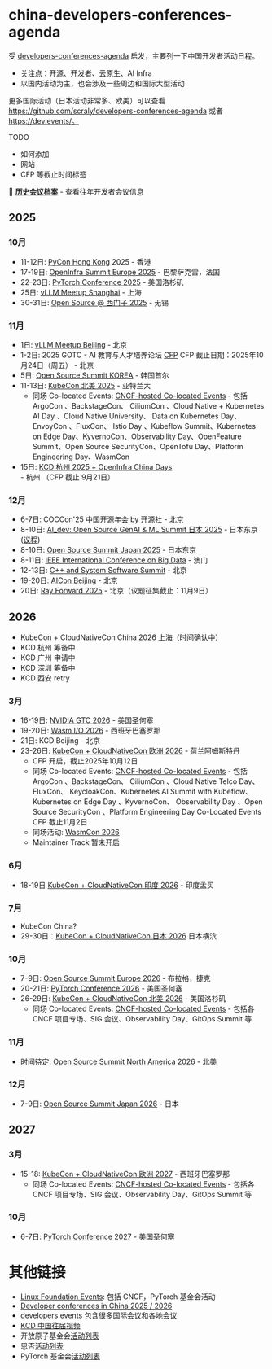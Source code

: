 # china-developers-conferences-agenda
受 [developers-conferences-agenda](https://github.com/scraly/developers-conferences-agenda) 启发，主要列一下中国开发者活动日程。
- 关注点：开源、开发者、云原生、AI Infra
- 以国内活动为主，也会涉及一些周边和国际大型活动

更多国际活动（日本活动非常多、欧美）可以查看 https://github.com/scraly/developers-conferences-agenda 或者 https://dev.events/。

TODO
- 如何添加
- 网站
- CFP 等截止时间标签

📁 **[历史会议档案](./archived/README.md)** - 查看往年开发者会议信息


## 2025

### 10月

* 11-12日: [PyCon Hong Kong](https://pycon.hk/) 2025 - 香港
* 17-19日: [OpenInfra Summit Europe 2025](https://openinfra.dev/summit/) - 巴黎萨克雷，法国
* 22-23日: [PyTorch Conference 2025](https://events.linuxfoundation.org/pytorch-conference-2025/) - 美国洛杉矶
* 25日: [vLLM Meetup Shanghai](https://mp.weixin.qq.com/s/__xb4OyOsImz-9eAVrdlcg) - 上海
* 30-31日: [Open Source @ 西门子 2025](https://opensource.siemens.com/events/2025cn/) - 无锡

### 11月

* 1日: [vLLM Meetup Beijing](https://mp.weixin.qq.com/s/Kn3WerdAhH6XKLI5DQA2jg) - 北京
* 1-2日: 2025 GOTC - AI 教育与人才培养论坛 [CFP](https://mp.weixin.qq.com/s/NWRgTQQZWRw-CkLmwZmVvg) CFP 截止日期：2025年10月24日（周五） - 北京
* 5日: [Open Source Summit KOREA](https://dev.events/conferences/open-source-summit-korea-mblrmtqm) - 韩国首尔
* 11-13日: [KubeCon 北美 2025](https://kccncna2025.sched.com/) - 亚特兰大
  * 同场 Co-located Events: [CNCF-hosted Co-located Events](https://events.linuxfoundation.org/kubecon-cloudnativecon-north-america/co-located-events/cncf-hosted-co-located-events-overview/) - 包括 ArgoCon 、BackstageCon、 CiliumCon 、Cloud Native + Kubernetes AI Day 、Cloud Native University、 Data on Kubernetes Day、 EnvoyCon 、FluxCon、 Istio Day 、Kubeflow Summit、Kubernetes on Edge Day、KyvernoCon、Observability Day、OpenFeature Summit、Open Source SecurityCon、OpenTofu Day、Platform Engineering Day、WasmCon
* 15日: [KCD 杭州 2025 + OpenInfra China Days](https://sessionize.com/kcd-hangzhou-and-oicd-2025/) - 杭州 （CFP 截止 9月21日）

### 12月

* 6-7日: COCCon'25 中国开源年会 by 开源社 - 北京
* 8-10日: [AI_dev: Open Source GenAI & ML Summit 日本 2025](https://events.linuxfoundation.org/ai-dev-japan-2025/)  - 日本东京 ([议程](https://ossjapan2025.sched.com/list/simple?iframe=no))
* 8-10日: [Open Source Summit Japan 2025](https://events.linuxfoundation.org/open-source-summit-japan-2025/) - 日本东京
* 8-11日: [IEEE International Conference on Big Data](https://dev.events/conferences/ieee-international-conference-on-big-data-3ys9dfyg) - 澳门
* 12-13日: [C++ and System Software Summit](https://dev.events/conferences/c-and-system-software-summit-inoahwoe) - 北京
* 19-20日: [AICon Beijing](https://aicon.infoq.cn/202512/beijing) - 北京
* 20日: [Ray Forward 2025](https://mp.weixin.qq.com/s/598ilLInApANHvAvfMxuWA) - 北京（议题征集截止：11月9日）

## 2026

 - KubeCon + CloudNativeCon China 2026 上海（时间确认中）
 - KCD 杭州 筹备中
 - KCD 广州 申请中
 - KCD 深圳 筹备中
 - KCD 西安 retry

### 3月

* 16-19日: [NVIDIA GTC 2026](https://www.nvidia.com/gtc/) - 美国圣何塞
* 19-20日: [Wasm I/O 2026](https://wasm.io/) - 西班牙巴塞罗那
* 21日: KCD Beijing - 北京
* 23-26日: [KubeCon + CloudNativeCon 欧洲 2026](https://events.linuxfoundation.org/kubecon-cloudnativecon-europe-2026/) - 荷兰阿姆斯特丹
  * CFP 开启，截止2025年10月12日
  * 同场 Co-located Events: [CNCF-hosted Co-located Events](https://events.linuxfoundation.org/kubecon-cloudnativecon-europe/co-located-events/cncf-hosted-co-located-events-overview/) - 包括ArgoCon 、BackstageCon、 CiliumCon 、Cloud Native Telco Day、 FluxCon、 KeycloakCon、Kubernetes AI Summit with Kubeflow、 Kubernetes on Edge Day 、KyvernoCon、 Observability Day 、Open Source SecurityCon 、Platform Engineering Day Co-Located Events CFP 截止11月2日
  * 同场活动: [WasmCon 2026](https://events.linuxfoundation.org/kubecon-cloudnativecon-europe/co-located-events/wasmcon/)
  * Maintainer Track 暂未开启

### 6月

* 18-19日 [KubeCon + CloudNativeCon 印度 2026](https://events.linuxfoundation.org/kubecon-cloudnativecon-india-2026/) - 印度孟买

### 7月

* KubeCon China?
* 29-30日：[KubeCon + CloudNativeCon 日本 2026](https://events.linuxfoundation.org/kubecon-cloudnativecon-japan-2026/) 日本横滨

### 10月

* 7-9日: [Open Source Summit Europe 2026](https://events.linuxfoundation.org/open-source-summit-europe-2026/) - 布拉格，捷克
* 20-21日: [PyTorch Conference 2026](https://events.linuxfoundation.org/pytorch-conference-2026/) - 美国圣何塞
* 26-29日: [KubeCon + CloudNativeCon 北美 2026](https://events.linuxfoundation.org/kubecon-cloudnativecon-north-america-2026/) - 美国洛杉矶
  * 同场 Co-located Events: [CNCF-hosted Co-located Events](https://events.linuxfoundation.org/kubecon-cloudnativecon-north-america-2026/co-located-events/) - 包括各 CNCF 项目专场、SIG 会议、Observability Day、GitOps Summit 等

### 11月

* 时间待定: [Open Source Summit North America 2026](https://events.linuxfoundation.org/open-source-summit-north-america/) - 北美

### 12月

* 7-9日: [Open Source Summit Japan 2026](https://events.linuxfoundation.org/open-source-summit-japan-2026/) - 日本

## 2027

### 3月

* 15-18: [KubeCon + CloudNativeCon 欧洲 2027](https://events.linuxfoundation.org/kubecon-cloudnativecon-europe-2027/) - 西班牙巴塞罗那
  * 同场 Co-located Events: [CNCF-hosted Co-located Events](https://events.linuxfoundation.org/kubecon-cloudnativecon-europe-2027/co-located-events/) - 包括各 CNCF 项目专场、SIG 会议、Observability Day、GitOps Summit 等

### 10月

* 6-7日: [PyTorch Conference 2027](https://events.linuxfoundation.org/pytorch-conference-2027/) - 美国圣何塞

# 其他链接

- [Linux Foundation Events](https://events.linuxfoundation.org/): 包括 CNCF，PyTorch 基金会活动
- [Developer conferences in China 2025 / 2026](https://dev.events/AS/CN)
- developers.events 包含很多国际会议和各地会议
- [KCD 中国往届视频](https://space.bilibili.com/1274679632/lists?sid=2842495)
- 开放原子基金会[活动列表](https://www.openatom.org/events)
- 思否[活动列表](https://segmentfault.com/events)
- PyTorch 基金会[活动列表](https://pytorch.org/events/)

